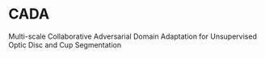 # CADA
Multi-scale Collaborative Adversarial Domain Adaptation for Unsupervised Optic Disc and Cup Segmentation
